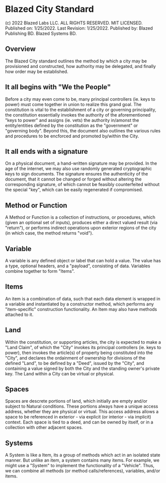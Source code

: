 # Blazed City Standard
(c) 2022 Blazed Labs LLC. ALL RIGHTS RESERVED. MIT LICENSED.
Published on: 1/25/2022. Last Revision: 1/25/2022.
Published by: Blazed Publishing BD. Blazed Systems BD.

## Overview
The Blazed City standard outlines the method by which a city may be provisioned and constructed, how authority may be delegated, and finally how order may be established.

## It all begins with "We the People"
Before a city may even come to be, many principal controllers (ie. keys to power) must come together in union to realize this grand goal. The constitution is vital to the establishment of a city or governing principality, the constitution essentially invokes the authority of the aforementioned "keys to power" and assigns (ie. vets) the authority in/amonst the entity/entities defined by the constitution as the "government" or "governing body".
Beyond this, the document also outlines the various rules and procedures to be encforced and promoted by/within the City.

## It all ends with a signature
On a physical document, a hand-written signature may be provided. In the age of the internet, we may also use randomly generated cryptographic keys to sign documents. The signature ensures the authenticity of the document, that it cannot be changed or forged without altering the corresponding signature, of which cannot be feasibly counterfeited without the special "key", which can be easily regenerated if compromised.

## Method or Function
A Method or Function is a collection of instructions, or procedures, which (given an optional set of inputs), produces either a direct valued result (via "return"), or performs indirect operations upon exterior regions of the city (in which case, the method returns "void"). 

## Variable
A variable is any defined object or label that can hold a value. The value has a type, optional headers, and a "payload", consisting of data. Variables combine together to form "Items".

## Items
An item is a combination of data, such that each data element is wrapped in a variable and instantiated by a constructor method, which performs any "item-specific" construction functionality. An Item may also have methods attached to it.

## Land
Within the constitution, or supporting articles, the city is expected to make a "Land Claim", of which the "City" invokes its principal controllers (ie. keys to power), then invokes the article(s) of property being constituted into the "City", and declares the ordainment of ownership for divisions of the defined "Land", to be defined by a "Deed", issued by the "City", and containing a value signed by both the City and the standing owner's private key. The Land within a City can be virtual or physical.

## Spaces
Spaces are descrete portions of land, which initially are empty and/or subject to Natural conditions. These portions always have a unique access address, whether they are physical or virtual. This access address allows a space to be referenced in exterior - via explicit (or interior - via implicit) context. Each space is tied to a deed, and can be owned by itself, or in a collection with other adjacent spaces.

## Systems
A System is like a Item, its a group of methods which act in an isolated state manner. But unlike an item, a system contains many items. For example, we might use a "System" to implement the functionality of a "Vehicle". Thus, we can combine all methods (or method calls/references), variables, and/or items.

